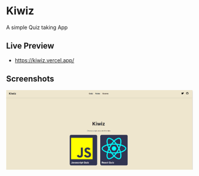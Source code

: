 

# Kiwiz

A simple Quiz taking App



## Live Preview

- https://kiwiz.vercel.app/
    
## Screenshots

![App Screenshot](https://raw.githubusercontent.com/saurabhan/kiwiz/main/Assets/kiwiz.png)




